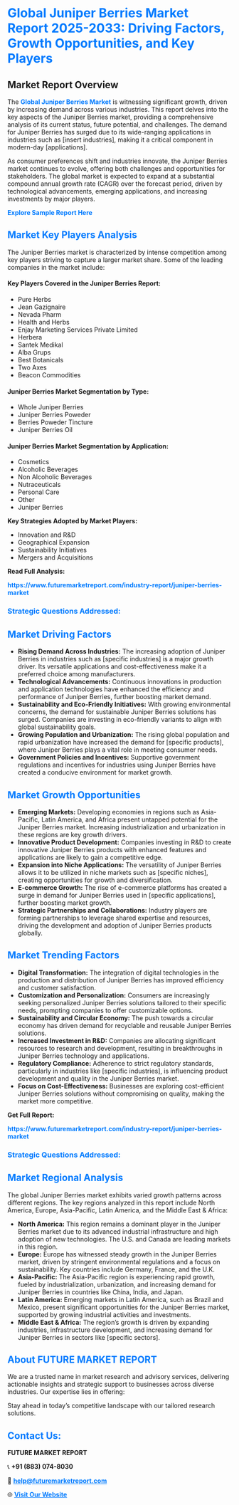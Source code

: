 <h1 style="color: #007BFF;">Global Juniper Berries Market Report 2025-2033: Driving Factors, Growth Opportunities, and Key Players</h1>

<section id="overview">
<h2>Market Report Overview</h2>
<p>The <a href="https://www.futuremarketreport.com/industry-report/juniper-berries-market" style="color: #007BFF; text-decoration: none;"><strong>Global Juniper Berries Market</strong></a> is witnessing significant growth, driven by increasing demand across various industries. This report delves into the key aspects of the Juniper Berries market, providing a comprehensive analysis of its current status, future potential, and challenges. The demand for Juniper Berries has surged due to its wide-ranging applications in industries such as [insert industries], making it a critical component in modern-day [applications].</p>
<p>As consumer preferences shift and industries innovate, the Juniper Berries market continues to evolve, offering both challenges and opportunities for stakeholders. The global market is expected to expand at a substantial compound annual growth rate (CAGR) over the forecast period, driven by technological advancements, emerging applications, and increasing investments by major players.</p>
</section>

<section id="overview">
<p><a href="https://www.futuremarketreport.com/request-sample/reportId=120691" style="color: #007BFF; text-decoration: none;"><strong>Explore Sample Report Here</strong></a></p>
</section>

<section id="key-players">
<h2 style="color: #007BFF;">Market Key Players Analysis</h2>
<p>The Juniper Berries market is characterized by intense competition among key players striving to capture a larger market share. Some of the leading companies in the market include:</p>
<h4>Key Players Covered in the Juniper Berries Report:</h4>
<ul><li>Pure Herbs</li><li>Jean Gazignaire</li><li>Nevada Pharm</li><li>Health and Herbs</li><li>Enjay Marketing Services Private Limited</li><li>Herbera</li><li>Santek Medikal</li><li>Alba Grups</li><li>Best Botanicals</li><li>Two Axes</li><li>Beacon Commodities</li></ul>
<h4>Juniper Berries Market Segmentation by Type:</h4>
<ul><li>Whole Juniper Berries</li><li>Juniper Berries Poweder</li><li>Berries Poweder Tincture</li><li>Juniper Berries Oil</li></ul>

<h4>Juniper Berries Market Segmentation by Application:</h4>
<ul><li>Cosmetics</li><li>Alcoholic Beverages</li><li>Non Alcoholic Beverages</li><li>Nutraceuticals</li><li>Personal Care</li><li>Other</li><li>Juniper Berries</li></ul>
<p><strong>Key Strategies Adopted by Market Players:</strong></p>
<ul>
<li>Innovation and R&D</li>
<li>Geographical Expansion</li>
<li>Sustainability Initiatives</li>
<li>Mergers and Acquisitions</li>
</ul>
</section>

<section>
<p><strong>Read Full Analysis: </strong></p><a href="https://www.futuremarketreport.com/industry-report/juniper-berries-market" style="color: #007BFF; text-decoration: none;"><strong>https://www.futuremarketreport.com/industry-report/juniper-berries-market</strong></a>
<h3 style="color: #007BFF;">Strategic Questions Addressed:</h3>
</section>

<section id="driving-factors">
<h2 style="color: #007BFF;">Market Driving Factors</h2>
<ul>
<li><strong>Rising Demand Across Industries:</strong> The increasing adoption of Juniper Berries in industries such as [specific industries] is a major growth driver. Its versatile applications and cost-effectiveness make it a preferred choice among manufacturers.</li>
<li><strong>Technological Advancements:</strong> Continuous innovations in production and application technologies have enhanced the efficiency and performance of Juniper Berries, further boosting market demand.</li>
<li><strong>Sustainability and Eco-Friendly Initiatives:</strong> With growing environmental concerns, the demand for sustainable Juniper Berries solutions has surged. Companies are investing in eco-friendly variants to align with global sustainability goals.</li>
<li><strong>Growing Population and Urbanization:</strong> The rising global population and rapid urbanization have increased the demand for [specific products], where Juniper Berries plays a vital role in meeting consumer needs.</li>
<li><strong>Government Policies and Incentives:</strong> Supportive government regulations and incentives for industries using Juniper Berries have created a conducive environment for market growth.</li>
</ul>
</section>

<section id="growth-opportunities">
<h2 style="color: #007BFF;">Market Growth Opportunities</h2>
<ul>
<li><strong>Emerging Markets:</strong> Developing economies in regions such as Asia-Pacific, Latin America, and Africa present untapped potential for the Juniper Berries market. Increasing industrialization and urbanization in these regions are key growth drivers.</li>
<li><strong>Innovative Product Development:</strong> Companies investing in R&D to create innovative Juniper Berries products with enhanced features and applications are likely to gain a competitive edge.</li>
<li><strong>Expansion into Niche Applications:</strong> The versatility of Juniper Berries allows it to be utilized in niche markets such as [specific niches], creating opportunities for growth and diversification.</li>
<li><strong>E-commerce Growth:</strong> The rise of e-commerce platforms has created a surge in demand for Juniper Berries used in [specific applications], further boosting market growth.</li>
<li><strong>Strategic Partnerships and Collaborations:</strong> Industry players are forming partnerships to leverage shared expertise and resources, driving the development and adoption of Juniper Berries products globally.</li>
</ul>
</section>

<section id="trending-factors">
<h2 style="color: #007BFF;">Market Trending Factors</h2>
<ul>
<li><strong>Digital Transformation:</strong> The integration of digital technologies in the production and distribution of Juniper Berries has improved efficiency and customer satisfaction.</li>
<li><strong>Customization and Personalization:</strong> Consumers are increasingly seeking personalized Juniper Berries solutions tailored to their specific needs, prompting companies to offer customizable options.</li>
<li><strong>Sustainability and Circular Economy:</strong> The push towards a circular economy has driven demand for recyclable and reusable Juniper Berries solutions.</li>
<li><strong>Increased Investment in R&D:</strong> Companies are allocating significant resources to research and development, resulting in breakthroughs in Juniper Berries technology and applications.</li>
<li><strong>Regulatory Compliance:</strong> Adherence to strict regulatory standards, particularly in industries like [specific industries], is influencing product development and quality in the Juniper Berries market.</li>
<li><strong>Focus on Cost-Effectiveness:</strong> Businesses are exploring cost-efficient Juniper Berries solutions without compromising on quality, making the market more competitive.</li>
</ul>
</section>

<section>
<p><strong>Get Full Report: </strong></p><a href="https://www.futuremarketreport.com/industry-report/juniper-berries-market" style="color: #007BFF; text-decoration: none;"><strong>https://www.futuremarketreport.com/industry-report/juniper-berries-market</strong></a>
<h3 style="color: #007BFF;">Strategic Questions Addressed:</h3>
</section>


<section id="regional-analysis">
<h2 style="color: #007BFF;">Market Regional Analysis</h2>
<p>The global Juniper Berries market exhibits varied growth patterns across different regions. The key regions analyzed in this report include North America, Europe, Asia-Pacific, Latin America, and the Middle East & Africa:</p>
<ul>
<li><strong>North America:</strong> This region remains a dominant player in the Juniper Berries market due to its advanced industrial infrastructure and high adoption of new technologies. The U.S. and Canada are leading markets in this region.</li>
<li><strong>Europe:</strong> Europe has witnessed steady growth in the Juniper Berries market, driven by stringent environmental regulations and a focus on sustainability. Key countries include Germany, France, and the U.K.</li>
<li><strong>Asia-Pacific:</strong> The Asia-Pacific region is experiencing rapid growth, fueled by industrialization, urbanization, and increasing demand for Juniper Berries in countries like China, India, and Japan.</li>
<li><strong>Latin America:</strong> Emerging markets in Latin America, such as Brazil and Mexico, present significant opportunities for the Juniper Berries market, supported by growing industrial activities and investments.</li>
<li><strong>Middle East & Africa:</strong> The region’s growth is driven by expanding industries, infrastructure development, and increasing demand for Juniper Berries in sectors like [specific sectors].</li>
</ul>
</section>

<footer>
<h2 style="color: #007BFF;">About FUTURE MARKET REPORT</h2>
<p>We are a trusted name in market research and advisory services, delivering actionable insights and strategic support to businesses across diverse industries. Our expertise lies in offering:</p>

<p>Stay ahead in today’s competitive landscape with our tailored research solutions.</p>

<h2 style="color: #007BFF;">Contact Us:</h2>
<p><strong>FUTURE MARKET REPORT</strong></p>
<p>📞 <strong>+91 (883) 074-8030</strong></p>
<p>📧 <strong><a href="mailto:help@futuremarketreport.com" style="color: #007BFF;">help@futuremarketreport.com</a></strong></p>
<p>🌐 <strong><a href="https://www.futuremarketreport.com/" style="color: #007BFF;">Visit Our Website</a></strong></p>
</footer>